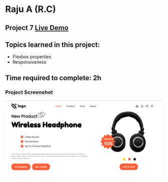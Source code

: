 # Raju A (R.C)

## Project 7 [Live Demo](https://live-proj-07.netlify.app/)

## Topics learned in this project:

- Flexbox properties
- Responsiveness

## Time required to complete: 2h

### Project Screenshot

![screenshot](/screenshot.png)
